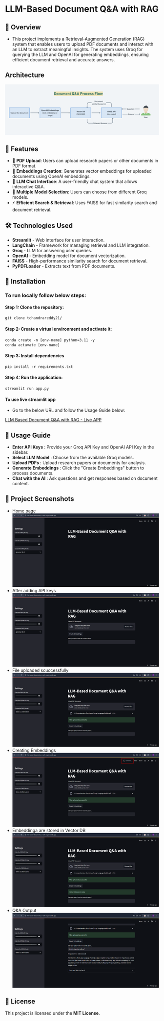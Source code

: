 # LLM-Based Document Q&A with RAG

## 📌 Overview
- This project implements a Retrieval-Augmented Generation (RAG) system that enables users to upload PDF documents and interact with an LLM to extract meaningful insights. The system uses Groq for querying the LLM and OpenAI for generating embeddings, ensuring efficient document retrieval and accurate answers.

## Architecture
![Architecture](flowcharts/Document%20Q&A%20Process%20Flow.png)
## 🚀 Features
- 📄 **PDF Upload**: Users can upload research papers or other documents in PDF format.
- 🧠 **Embeddings Creation**: Generates vector embeddings for uploaded documents using OpenAI embeddings.
- 💬 **LLM Chat Interface**: A user-friendly chat system that allows interactive Q&A.
- 📌 **Multiple Model Selection**: Users can choose from different Groq models.
- ⚡ **Efficient Search & Retrieval**: Uses FAISS for fast similarity search and document retrieval.

## 🛠 Technologies Used
- **Streamlit** - Web interface for user interaction.
- **LangChain** - Framework for managing retrieval and LLM integration.
- **Groq** - LLM for answering user queries.
- **OpenAI** - Embedding model for document vectorization.
- **FAISS** - High-performance similarity search for document retrieval.
- **PyPDFLoader** - Extracts text from PDF documents.

## 🔧 Installation 
### To run locally follow below steps:
#### Step 1: Clone the repository:
```pycon
git clone tchandrareddy21/
```
#### Step 2: Create a virtual environment and activate it:
```pycon
conda create -n [env-name] python=3.11 -y
conda actuvate [env-name]
```
#### Step 3: Install dependencies
```pycon
pip install -r requirements.txt
```

#### Step 4: Run the application:
```pycon
streamlit run app.py
```

#### To use live streamlit app 
- Go to the below URL and follow the Usage Guide below:

[LLM Based Document Q&A with RAG - Live APP](https://llm-based-document-q-a-with-rag.streamlit.app/)

## 🎯 Usage Guide
- **Enter API Keys** : Provide your Groq API Key and OpenAI API Key in the sidebar.
- **Select LLM Model** : Choose from the available Groq models.
- **Upload PDFs** : Upload research papers or documents for analysis.
- **Generate Embeddings** : Click the "Create Embeddings" button to process documents.
- **Chat with the AI** : Ask questions and get responses based on document content.

## 📸 Project Screenshots
- Home page
![Home page](screenshots/Home%20page.png)
- After adding API keys
![after API keys added UI](screenshots/after%20API%20keys%20added%20UI.png)
- File uploaded scuccessfully
![File uploaded scuccessfully](screenshots/File%20uploaded%20scuccessfully.png)
- Creating Embeddings
![Creating Embeddings](screenshots/Creating%20Embeddings.png)
- Embeddinga are stored in Vector DB
![Embeddinga are stored in Vector DB](screenshots/Embeddinga%20are%20stored%20in%20Vector%20DB.png)
- Q&A Output
![Q&A Output](screenshots/Q&A%20Output.png)

## 📝 License
This project is licensed under the **MIT License**.